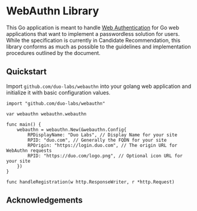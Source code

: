 WebAuthn Library
=============

This Go application is meant to handle [Web Authentication](https://w3c.github.io/webauthn) for Go web applications that want to implement a passwordless solution for users. While the specification is currently in Candidate Recommendation, this library conforms as much as possible to 
the guidelines and implementation procedures outlined by the document.


Quickstart
----------
Import `github.com/duo-labs/webauthn` into your golang web application and initialize it with basic configuration values. 
```
import "github.com/duo-labs/webauthn"

var webauthn webauthn.webauthn

func main() {
    webauthn = webauthn.New(&webauthn.Config{
        RPDisplayName: "Duo Labs", // Display Name for your site
        RPID: "duo.com", // Generally the FQDN for your site
        RPOrigin: "https://login.duo.com", // The origin URL for WebAuthn requests
        RPID: "https://duo.com/logo.png", // Optional icon URL for your site
    })
}

func handleRegistration(w http.ResponseWriter, r *http.Request)
```
Acknowledgements
----------------